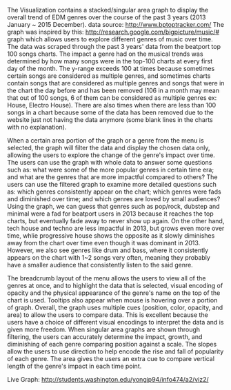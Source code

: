 The Visualization contains a stacked/singular area graph to display the overall trend of EDM genres over the course of the past 3 years (2013 January ~ 2015 December). data source: http://www.bptoptracker.com/
The graph was inspired by this: http://research.google.com/bigpicture/music/# graph which allows users to explore different genres of music over time.
The data was scraped through the past 3 years' data from the beatport top 100 songs charts.
The impact a genre had on the musical trends was determined by how many songs were in the top-100 charts at every first day of the month. The y-range exceeds 100 at times because sometimes certain songs are considered as multiple genres, and sometimes charts contain songs that are considered as multiple genres and songs that were in the chart the day before and has been removed (106 in a month may mean that out of 100 songs, 6 of them can be considered as multiple genres ex: House, Electro House). There are also times when there are less than 100 songs in a chart because some of the data has been removed due to the website just not having the data anymore (some blank lines in the charts with no explanation).

When a certain area portion of the graph or a genre from the menu is selected, the graph will filter the data and display the chosen data only, allowing the users to explore the change of the genre's impact over time.
The users can use the graph with whole data to answer some questions such as: what were some of the more popular genres in certain time era; and what are the genres that are more impactful compared to others?
The users can use the filtered graph to examine more detailed questions such as: which genres consistently appear on the chart; which genres were fads and diminished over time; and which genres are loved by small audiences?
Using the graph, we can guess that genres such as pop/rock, dubstep and minimal were a fad for beatport users in 2013 because it reaches the top charts, but eventually fade away to never show up again. On the other hand, tech house and techno are less impactful in 2013, but grows even more over time, whlie progressive house shows the opposite as it slowly diminishes away from the chart over time even though it was dominant in 2013.
However, we also see genres like drum and bass, where it consistently appears on the chart with 1~2 songs very often, meaning they probably have a smaller audience that consistently listen to the said genre.

The breadcrumb layout of the menu allows the users to view all of the genres at once, and to highlight the data that is selected, visual encoding of opacity and the physical appearance of the genre's name on the top of the chart is used. Tooltips also appear when mouse is hovering over a portion of graph.
Overall, the graph uses multiple cues (position, color, opacity, and area) to allow the users to compare data. This is excellent because the users have a choice of different visual encodings to interpret the data and is given more freedom.
When singular area graphs are shown through filtering, the users can accurately determine the impact, growth, and diminishing of each genre comparing position against a scale.
The slopes allow the users to use direction to help encode the rise and fall of popularity of each genre. The area gives the users an extra cue to compare vertical length of the genre's impact in each time point.

Live Graph: http://students.washington.edu/yongjp94/info474/a2/viz2/
